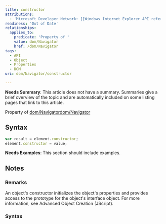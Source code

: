 ```yaml
---
title: constructor
attributions:
  - 'Microsoft Developer Network: [[Windows Internet Explorer API reference](http://msdn.microsoft.com/en-us/library/ie/hh828809%28v=vs.85%29.aspx) Article]'
readiness: 'Out of Date'
relationships:
  applies_to:
    predicate: 'Property of '
    value: dom/Navigator
    href: /dom/Navigator
tags:
  - API
  - Object
  - Properties
  - DOM
uri: dom/Navigator/constructor

---
```

**Needs Summary**: This article does not have a summary. Summaries give a brief overview of the topic and are automatically included on some listing pages that link to this article.

Property of [dom/Navigator](/dom/Navigator)[dom/Navigator](/dom/Navigator)

## <span>Syntax</span>

``` js
var result = element.constructor;
element.constructor = value;
```

**Needs Examples**: This section should include examples.

## <span>Notes</span>

### <span>Remarks</span>

An object's constructor initializes the object's properties and provides access to the prototype for the object's interface object. For more information, see Advanced Object Creation (JScript).

### <span>Syntax</span>